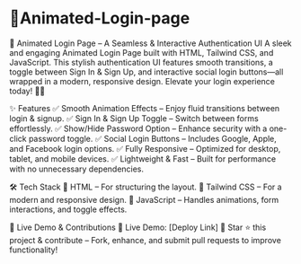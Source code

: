 # 🔐Animated-Login-page
🔐 Animated Login Page – A Seamless & Interactive Authentication UI
A sleek and engaging Animated Login Page built with HTML, Tailwind CSS, and JavaScript. This stylish authentication UI features smooth transitions, a toggle between Sign In & Sign Up, and interactive social login buttons—all wrapped in a modern, responsive design. Elevate your login experience today! 🚀✨

✨ Features
✅ Smooth Animation Effects – Enjoy fluid transitions between login & signup.
✅ Sign In & Sign Up Toggle – Switch between forms effortlessly.
✅ Show/Hide Password Option – Enhance security with a one-click password toggle.
✅ Social Login Buttons – Includes Google, Apple, and Facebook login options.
✅ Fully Responsive – Optimized for desktop, tablet, and mobile devices.
✅ Lightweight & Fast – Built for performance with no unnecessary dependencies.

🛠️ Tech Stack
🔹 HTML – For structuring the layout.
🔹 Tailwind CSS – For a modern and responsive design.
🔹 JavaScript – Handles animations, form interactions, and toggle effects.

🚀 Live Demo & Contributions
🔗 Live Demo: [Deploy Link]
📌 Star ⭐ this project & contribute – Fork, enhance, and submit pull requests to improve functionality!

